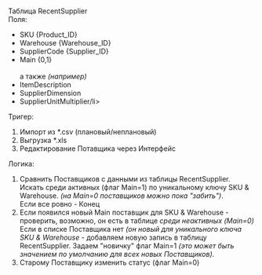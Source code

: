 
<br>Таблица RecentSupplier
<br>Поля:
<ul><li>SKU {Product_ID}</li>
<li>Warehouse {Warehouse_ID}</li>
<li>SupplierCode {Supplier_ID}</li>
<li>Main {0,1}</li>
<br>а также <i>(например)</i><br>
<li>ItemDescription</li>
<li>SupplierDimension</li>
<li>SupplierUnitMultiplier/li></ul>
Тригер:
<ol><li>Импорт из *.csv (плановый/неплановый)</li>
<li>Выгрузка *.xls </li>
<li>Редактирование Потавщика через Интерфейс</li></ol>
Логика:
<ol><li>Сравнить Поставщиков c данными из таблицы RecentSupplier. Искать среди активных (флаг Main=1) по уникальному ключу SKU & Warehouse. <i>(на Main=0 поставщиков можно пока "забить")</i>.
<br>Если все ровно - Конец</li>
<li>Если появился новый Main поставщик для SKU & Warehouse - проверить, возможно, он есть в таблице <i>среди неактивных (Main=0)</i>
<br>Если в списке Поставщика нет <i>(он новый для уникального ключа SKU & Warehouse</i> - добавляем новую запись в таблицу RecentSupplier. Задаем "новичку" флаг Main=1 <i>(это может быть значением по умолчанию для всех новых Поставщиков)</i>.</li>
<li>Старому Поставщику изменить статус (флаг Main=0) </li>
</ol>
